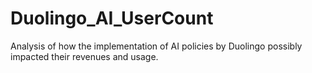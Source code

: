 # Duolingo_AI_UserCount
Analysis of how the implementation of AI policies by Duolingo possibly impacted their revenues and usage.
